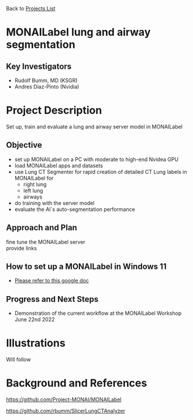Back to [Projects List](../../README.md#ProjectsList)

# MONAILabel lung and airway segmentation

## Key Investigators

*   Rudolf Bumm, MD (KSGR)
*   Andres Diaz-Pinto (Nvidia)

# Project Description

Set up, train and evaluate a lung and airway server model in MONAILabel

## Objective

*   set up MONAILabel on a PC with moderate to high-end Nvidea GPU
*   load MONAILabel apps and datasets
*   use Lung CT Segmenter for rapid creation of detailed CT Lung labels in MONAILabel for
    *   right lung
    *   left lung
    *   airways
*   do training with the server model 
*   evaluate the AI´s auto-segmentation performance

## Approach and Plan

fine tune the MONAILabel server  
provide links

## How to set up a MONAILabel in Windows 11

*   [Please refer to this google doc](https://docs.google.com/document/d/1azFpJutBVJEW9W_riYZlXzrXac58ToCEzNTAwkzNf2c/edit) 

## Progress and Next Steps

*   Demonstration of the current workflow at the MONAILabel Workshop June 22nd 2022

# Illustrations

Will follow

# Background and References

https://github.com/Project-MONAI/MONAILabel

https://github.com/rbumm/SlicerLungCTAnalyzer

